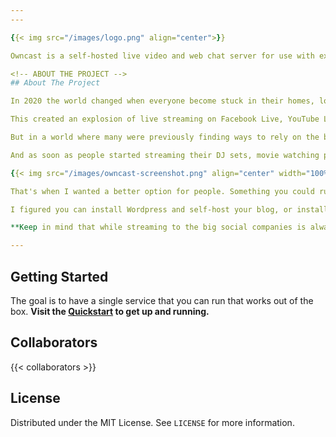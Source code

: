 ```yaml
---
---

{{< img src="/images/logo.png" align="center">}}

Owncast is a self-hosted live video and web chat server for use with existing popular broadcasting software.  Point your live stream at a server you personally control and regain ownership over your content.

<!-- ABOUT THE PROJECT -->
## About The Project

In 2020 the world changed when everyone become stuck in their homes, looking for creative outlets to share their art, skills and themselves from inside their bedroom.

This created an explosion of live streaming on Facebook Live, YouTube Live, Instagram, and Twitch.  These services provided everything they needed, an easy way to live stream to the world, and a chat for users to be a part of their community.

But in a world where many were previously finding ways to rely on the big internet service companies less, the 2020 COVID-19 pandemic made everyone run right back to them.

And as soon as people started streaming their DJ sets, movie watching parties, and themselves just sitting around listening to music the big companies came to mute their streams, remove their recordings or ban these users all together.

{{< img src="/images/owncast-screenshot.png" align="center" width="100%">}}

That's when I wanted a better option for people. Something you could run yourself and get all the functionality of these services, where you could live stream to an audience and and allow them to take part in the chat, just like they've been used to on all the other services. But instead of handing control over to somebody else, you run it.  **You won't get shut down, and you own it all, just like it should be.**

I figured you can install Wordpress and self-host your blog, or install Megento and self-host your e-commerce site.  You can install Icecast and have your own internet radio station.  Spin up an instance of Mastodon and you have your own social media site that you control.  You can even install Nextcloud and have your own personal productivity service replacing Dropbox and Google Docs.  There's an open-source alternative to all the big services that you can run for almost everything, but I couldn't think of what the live video streaming equivalent was.  **There should be a independent, standalone _Twitch in a Box_.**

**Keep in mind that while streaming to the big social companies is always free, you pay for it with your identity and your data, as well as the identity and data of every person that tunes in.  When you self-host anything you'll have to pay with your money instead.  But running a self-hosted live stream server can be done for as cheap as $5/mo, and that's a much better deal than selling your soul to Facebook, Google or Amazon.**

---
```


## Getting Started

The goal is to have a single service that you can run that works out of the box. **Visit the [Quickstart](docs/quickstart/) to get up and running.**

## Collaborators

{{< collaborators >}}

<!-- LICENSE -->
## License

Distributed under the MIT License. See `LICENSE` for more information.
